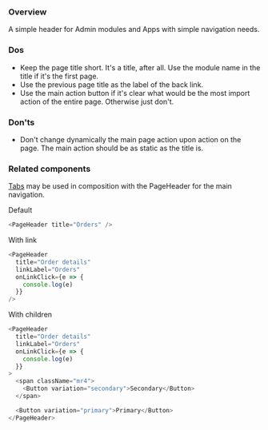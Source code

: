 ### Overview
A simple header for Admin modules and Apps with simple navigation needs.

### Dos
- Keep the page title short. It's a title, after all. Use the module name in the title if it's the first page.
- Use the previous page title as the label of the back link.
- Use the main action button if it's clear what would be the most import action of the entire page. Otherwise just don't.

### Don'ts
- Don't change dynamically the main page action upon action on the page. The main action should be as static as the title is.

### Related components
<a href="#tabs">Tabs</a> may be used in composition with the PageHeader for the main navigation.

Default

```js
<PageHeader title="Orders" />
```

With link

```js
<PageHeader
  title="Order details"
  linkLabel="Orders"
  onLinkClick={e => {
    console.log(e)
  }}
/>
```

With children

```js
<PageHeader
  title="Order details"
  linkLabel="Orders"
  onLinkClick={e => {
    console.log(e)
  }}
>
  <span className="mr4">
    <Button variation="secondary">Secondary</Button>
  </span>

  <Button variation="primary">Primary</Button>
</PageHeader>
```

